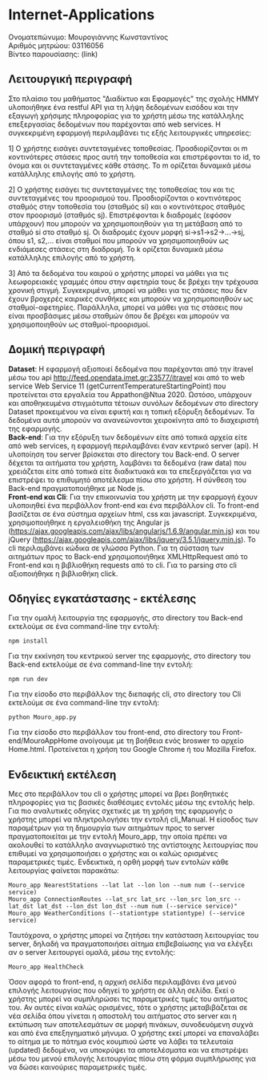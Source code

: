 # Internet-Applications

Ονοματεπώνυμο: Μουρογιάννης Κωνσταντίνος <br />
Αριθμός μητρώου: 03116056 <br />
Βίντεο παρουσίασης: (link)

## Λειτουργική περιγραφή
Στο πλαίσιο του μαθήματος "Διαδίκτυο και Εφαρμογές" της σχολής ΗΜΜΥ υλοποιήθηκε ένα restful API για τη λήψη δεδομένων εισόδου και την εξαγωγή χρήσιμης πληροφορίας για το χρήστη μέσω της κατάλληλης επεξεργασίας δεδομένων που παρέχονται από web services. Η συγκεκριμένη εφαρμογή περιλαμβάνει τις εξής λειτουργικές υπηρεσίες:

1] Ο χρήστης εισάγει συντεταγμένες τοποθεσίας. Προσδιορίζονται οι m κοντινότερες στάσεις προς αυτή την τοποθεσία και επιστρέφονται τo id, το όνομα και οι συντεταγμένες κάθε στάσης. Το m ορίζεται δυναμικά μέσω κατάλληλης επιλογής από το χρήστη.

2] Ο χρήστης εισάγει τις συντεταγμένες της τοποθεσίας του και τις συντεταγμένες του προορισμού του. Προσδιορίζονται ο κοντινότερος σταθμός στην τοποθεσία του (σταθμός si) και ο κοντινότερος σταθμός στον προορισμό (σταθμός sj). Επιστρέφονται k διαδρομές (εφόσον υπάρχουν) που μπορούν να χρησιμοποιηθούν για τη μετάβαση από το σταθμό si στο σταθμό sj. Οι διαδρομές έχουν μορφή si->s1->s2->...->sj, όπου s1, s2,... είναι σταθμοί που μπορούν να χρησιμοποιηθούν ως ενδιάμεσες στάσεις στη διαδρομή. Το k ορίζεται δυναμικά μέσω κατάλληλης επιλογής από το χρήστη.

3] Από τα δεδομένα του καιρού ο χρήστης μπορεί να μάθει για τις λεωφορειακές γραμμές όπου στην αφετηρία τους δε βρέχει την τρέχουσα χρονική στιγμή. Συγκεκριμένα, μπορεί να μάθει για τις στάσεις που δεν έχουν βροχερές καιρικές συνθήκες και μπορούν να χρησιμοποιηθούν ως σταθμοί-αφετηρίες. Παράλληλα, μπορεί να μάθει για τις στάσεις που είναι προσβάσιμες μέσω σταθμών όπου δε βρέχει και μπορούν να χρησιμοποιηθούν ως σταθμοί-προορισμοί.

## Δομική περιγραφή
**Dataset**: Η εφαρμογή αξιοποιεί δεδομένα που παρέχονται από την itravel μέσω του api http://feed.opendata.imet.gr:23577/itravel και από το web service Web Service 11 (getCurrentTemperatureStartingPoint) που προτείνεται στα εργαλεία του Appathon@Ntua 2020. Ωστόσο, υπάρχουν και αποθηκευμένα στιγμιότυπα τέτοιων συνόλων δεδομένων στο directory Dataset προκειμένου να είναι εφικτή και η τοπική εξόρυξη δεδομένων. Τα δεδομένα αυτά μπορούν να ανανεώνονται χειροκίνητα από το διαχειριστή της εφαρμογής.<br />
**Back-end**: Για την εξόρυξη των δεδομένων είτε από τοπικά αρχεία είτε από web services, η εφαρμογή περιλαμβάνει έναν κεντρικό server (api). Η υλοποίηση του server βρίσκεται στο directory του Back-end. Ο server δέχεται τα αιτήματα του χρήστη, λαμβάνει τα δεδομένα (raw data) που χρειάζεται είτε από τοπικά είτε διαδικτυακά και τα επεξεργάζεται για να επιστρέψει το επιθυμητό αποτέλεσμα πίσω στο χρήστη. Η σύνθεση του Back-end πραγματοποιήθηκε με Node js.<br />
**Front-end και Cli**: Για την επικοινωνία του χρήστη με την εφαρμογή έχουν υλοποιηθεί ένα περιβάλλον front-end και ένα περιβάλλον cli. Το front-end βασίζεται σε ένα σύστημα αρχείων html, css και javascript. Συγκεκριμένα, χρησιμοποιήθηκε η εργαλειοθήκη της Angular js (https://ajax.googleapis.com/ajax/libs/angularjs/1.6.9/angular.min.js) και του jQuery (https://ajax.googleapis.com/ajax/libs/jquery/3.5.1/jquery.min.js). Το cli περιλαμβάνει κώδικα σε γλώσσα Python. Για τη σύσταση των αιτημάτων προς το Back-end χρησιμοποιήθηκε XMLHttpRequest από το Front-end και η βιβλιοθήκη requests από το cli. Για το parsing στο cli αξιοποιήθηκε η βιβλιοθήκη click.

## Οδηγίες εγκατάστασης - εκτέλεσης
Για την ομαλή λειτουργία της εφαρμογής, στο directory του Back-end εκτελούμε σε ένα command-line την εντολή:
```
npm install
```
Για την εκκίνηση του κεντρικού server της εφαρμογής, στο directory του Back-end εκτελούμε σε ένα command-line την εντολή:
```
npm run dev
```
Για την είσοδο στο περιβάλλον της διεπαφής cli, στο directory του Cli εκτελούμε σε ένα command-line την εντολή:
```
python Mouro_app.py
```
Για την είσοδο στο περιβάλλον του front-end, στο directory του Front-end/MouroAppHome ανοίγουμε με τη βοήθεια ενός broswer το αρχείο Home.html. Προτείνεται η χρήση του Google Chrome ή του Mozilla Firefox.

## Ενδεικτική εκτέλεση
Μες στο περιβάλλον του cli ο χρήστης μπορεί να βρει βοηθητικές πληροφορίες για τις βασικές διαθέσιμες εντολές μέσω της εντολής help. Για πιο αναλυτικές οδηγίες σχετικές με τη χρήση της εφαρμογής ο χρήστης μπορεί να πληκτρολογήσει την εντολή cli_Manual. Η είσοδος των παραμέτρων για τη δημουργία των αιτημάτων προς το server πραγματοποιείται με την εντολή Mouro_app, την οποία πρέπει να ακολουθεί το κατάλληλο αναγνωριστικό της αντίστοιχης λειτουργίας που επιθυμεί να χρησιμοποιήσει ο χρήστης και οι καλώς ορισμένες παραμετρικές τιμές. Ενδεικτικά, η ορθή μορφή των εντολών κάθε λειτουργίας φαίνεται παρακάτω:
```
Mouro_app NearestStations --lat lat --lon lon --num num (--service service)
Mouro_app ConnectionRoutes --lat_src lat_src --lon_src lon_src --lat_dst lat_dst --lon_dst lon_dst --num num (--service service)"
Mouro_app WeatherConditions (--stationtype stationtype) (--service service)
```
Ταυτόχρονα, ο χρήστης μπορεί να ζητήσει την κατάσταση λειτουργίας του server, δηλαδή να πραγματοποιήσει αίτημα επιβεβαίωσης για να ελέγξει αν ο server λειτουργεί ομαλά, μέσω της εντολής:
```
Mouro_app HealthCheck
```
Όσον αφορά το front-end, η αρχική σελίδα περιλαμβάνει ένα μενού επιλογής λειτουργίας που οδηγεί το χρήστη σε άλλη σελίδα. Εκεί ο χρήστης μπορεί να συμπληρώσει τις παραμετρικές τιμές του αιτήματος του. Αν αυτές είναι καλώς ορισμένες, τότε ο χρήστης μεταβιβάζεται σε νέα σελίδα όπου γίνεται η αποστολή του αιτήματος στο server και η εκτύπωση των αποτελεσμάτων σε μορφή πινάκων, συνοδευόμενη συχνά και από ένα επεξηγηματικό μήνυμα. Ο χρήστης εκεί μπορεί να επαναλάβει το αίτημα με το πάτημα ενός κουμπιού ώστε να λάβει τα τελευταία (updated) δεδομένα, να υποκρύψει τα αποτελέσματα και να επιστρέψει μέσω του μενού επιλογής λειτουργίας πίσω στη φόρμα συμπλήρωσης για να δώσει καινούριες παραμετρικές τιμές.
